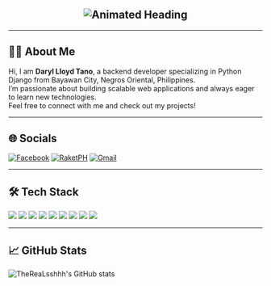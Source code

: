 <h2 align="center">
  <img src="https://readme-typing-svg.demolab.com?font=Fira+Code&weight=500&size=30&pause=1000&color=5B6FE2&center=true&vCenter=true&width=450&lines=Exploring+the+world;Exploring+the+wonders;Exploring+the+code;Exploring" alt="Animated Heading" />
</h2>

---

## 🧑‍💻 About Me

Hi, I am **Daryl Lloyd Tano**, a backend developer specializing in Python Django from Bayawan City, Negros Oriental, Philippines.  
I’m passionate about building scalable web applications and always eager to learn new technologies.  
Feel free to connect with me and check out my projects!

---

## 🌐 Socials

[![Facebook](https://img.shields.io/badge/Facebook-1877F2?style=flat-square&logo=facebook&logoColor=white)](https://web.facebook.com/itstypicallylloyd)
[![RaketPH](https://img.shields.io/badge/RaketPH-FF5F1F?style=flat-square&logo=&logoColor=white)](https://www.raket.ph/zyvidplayz)
[![Gmail](https://img.shields.io/badge/Gmail-D14836?style=flat-square&logo=gmail&logoColor=white)](mailto:zyvidplayz@gmail.com)

---

## 🛠 Tech Stack

<p>
  <img src="https://img.shields.io/badge/HTML5-E34F26?style=flat-square&logo=html5&logoColor=white"/>
  <img src="https://img.shields.io/badge/CSS3-1572B6?style=flat-square&logo=css3&logoColor=white"/>
  <img src="https://img.shields.io/badge/JavaScript-F7DF1E?style=flat-square&logo=javascript&logoColor=black"/>
  <img src="https://img.shields.io/badge/Java-007396?style=flat-square&logo=java&logoColor=white"/>
  <img src="https://img.shields.io/badge/PHP-777BB4?style=flat-square&logo=php&logoColor=white"/>
  <img src="https://img.shields.io/badge/Python-3776AB?style=flat-square&logo=python&logoColor=white"/>
  <img src="https://img.shields.io/badge/Django-092E20?style=flat-square&logo=django&logoColor=white"/>
  <img src="https://img.shields.io/badge/MySQL-4479A1?style=flat-square&logo=mysql&logoColor=white"/>
  <img src="https://img.shields.io/badge/PostgreSQL-4169E1?style=flat-square&logo=postgresql&logoColor=white"/>
</p>

---

## 📈 GitHub Stats

![TheReaLsshhh's GitHub stats](https://github-readme-stats.vercel.app/api?username=TheReaLsshhh&show_icons=true&theme=tokyonight)
